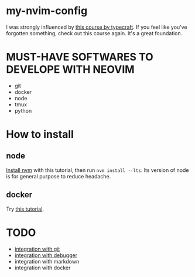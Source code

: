 # my-nvim-config

I was strongly influenced by [this course by typecraft](https://www.youtube.com/watch?v=zHTeCSVAFNY&list=PLsz00TDipIffreIaUNk64KxTIkQaGguqn). If you feel like you've forgotten something, check out this course again. It's a great foundation.

# MUST-HAVE SOFTWARES TO DEVELOPE WITH NEOVIM

- git
- docker
- node
- tmux
- python

# How to install

## node

[Install nvm](https://github.com/nvm-sh/nvm?tab=readme-ov-file#installing-and-updating) with this tutorial, then run `nvm install --lts`. lts version of node is for general purpose to reduce headache.

## docker

Try [this tutorial](https://docs.docker.com/engine/install/ubuntu/).

# TODO

- [integration with git](https://www.youtube.com/watch?v=zOQMwWqdp9w)
- [integration with debugger](https://www.youtube.com/watch?v=oYzZxi3SSnM&list=PLsz00TDipIffreIaUNk64KxTIkQaGguqn&index=6)
- integration with markdown
- integration with docker
